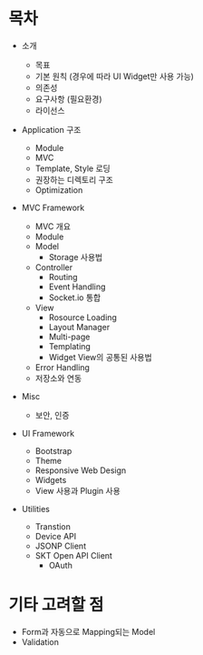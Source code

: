 # 목차

* 소개
	* 목표
	* 기본 원칙 (경우에 따라 UI Widget만 사용 가능)
	* 의존성
	* 요구사항 (필요환경)
	* 라이선스

* Application 구조
	* Module
	* MVC
	* Template, Style 로딩
	* 권장하는 디렉토리 구조
	* Optimization

* MVC Framework
	* MVC 개요
	* Module
	* Model
		* Storage 사용법
	* Controller
		* Routing
		* Event Handling
		* Socket.io 통합
	* View
		* Rosource Loading
		* Layout Manager
		* Multi-page
		* Templating
		* Widget View의 공통된 사용법
	* Error Handling
	* 저장소와 연동

* Misc
	* 보안, 인증

* UI Framework
	* Bootstrap
	* Theme
	* Responsive Web Design
	* Widgets
	* View 사용과 Plugin 사용

* Utilities
	* Transtion
	* Device API
	* JSONP Client
	* SKT Open API Client
		* OAuth

# 기타 고려할 점

* Form과 자동으로 Mapping되는 Model
* Validation

